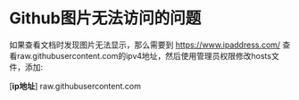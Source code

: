 # Github图片无法访问的问题
如果查看文档时发现图片无法显示，那么需要到 https://www.ipaddress.com/ 查看raw.githubusercontent.com的ipv4地址，然后使用管理员权限修改hosts文件，添加:

[**ip地址**] raw.githubusercontent.com